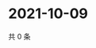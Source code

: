 # 2021-10-09

共 0 条

<!-- BEGIN WEIBO -->
<!-- 最后更新时间 Sat Oct 09 2021 00:12:16 GMT+0800 (China Standard Time) -->

<!-- END WEIBO -->
